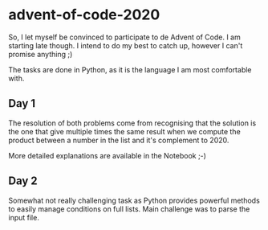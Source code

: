 # advent-of-code-2020

So, I let myself be convinced to participate to de Advent of Code. I am starting late though. I intend to do my best to catch up, however I can't promise anything ;) 

The tasks are done in Python, as it is the language I am most comfortable with.

## Day 1
The resolution of both problems come from recognising that the solution is the one that give multiple times the same result when we compute the product between a number in the list and it's complement to 2020.

More detailed explanations are available in the Notebook ;-)

## Day 2

Somewhat not really challenging task as Python provides powerful methods to easily manage conditions on full lists. Main challenge was to parse the input file.
